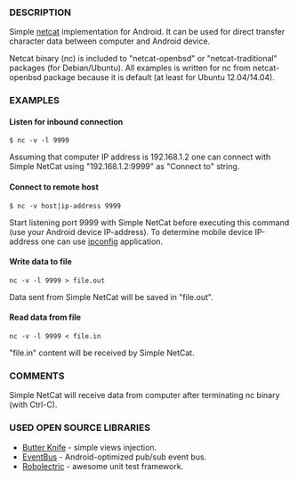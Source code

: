 ### DESCRIPTION

Simple [netcat](http://en.wikipedia.org/wiki/Netcat) implementation for Android. It can be used for direct transfer character data between computer and Android device.
 
Netcat binary (nc) is included to "netcat-openbsd" or "netcat-traditional" packages (for Debian/Ubuntu).
All examples is written for nc from netcat-openbsd package because it is default (at least for Ubuntu 12.04/14.04).

### EXAMPLES

#### Listen for inbound connection

```
$ nc -v -l 9999
```

Assuming that computer IP address is 192.168.1.2 one can connect with Simple NetCat using "192.168.1.2:9999" as "Connect to" string.

#### Connect to remote host

```
$ nc -v host|ip-address 9999
```

Start listening port 9999 with Simple NetCat before executing this command (use your Android device IP-address). 
To determine mobile device IP-address one can use [ipconfig](https://play.google.com/store/apps/details?id=com.mankind.ipconfig) application.

#### Write data to file

```
nc -v -l 9999 > file.out
```

Data sent from Simple NetCat will be saved in "file.out".


#### Read data from file

```
nc -v -l 9999 < file.in
```

"file.in" content will be received by Simple NetCat.

### COMMENTS

Simple NetCat will receive data from computer after terminating nc binary (with Ctrl-C).

### USED OPEN SOURCE LIBRARIES

* [Butter Knife](http://jakewharton.github.io/butterknife/) - simple views injection.
* [EventBus](http://github.com/greenrobot/EventBus) - Android-optimized pub/sub event bus.
* [Robolectric](http://robolectric.org/) - awesome unit test framework.
